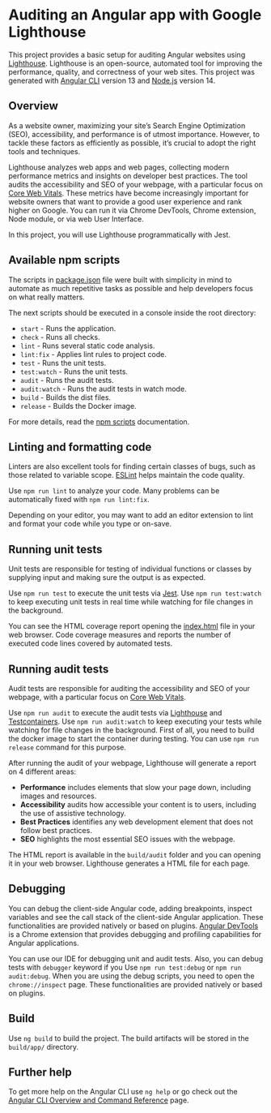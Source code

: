 # Auditing an Angular app with Google Lighthouse

This project provides a basic setup for auditing Angular websites using [Lighthouse](https://github.com/GoogleChrome/lighthouse).
Lighthouse is an open-source, automated tool for improving the performance, quality, and correctness of your web sites.
This project was generated with [Angular CLI](https://github.com/angular/angular-cli) version 13 and [Node.js](https://nodejs.org/en/about/releases) version 14.

## Overview

As a website owner, maximizing your site’s Search Engine Optimization (SEO), accessibility, and performance is of utmost importance.
However, to tackle these factors as efficiently as possible, it’s crucial to adopt the right tools and techniques.

Lighthouse analyzes web apps and web pages, collecting modern performance metrics and insights on developer best practices.
The tool audits the accessibility and SEO of your webpage, with a particular focus on [Core Web Vitals](https://web.dev/i18n/pt/vitals/).
These metrics have become increasingly important for website owners that want to provide a good user experience and rank higher on Google.
You can run it via Chrome DevTools, Chrome extension, Node module, or via web User Interface.

In this project, you will use Lighthouse programmatically with Jest.

## Available npm scripts

The scripts in [package.json](package.json) file were built with simplicity in mind to automate as much repetitive tasks as possible and help developers focus on what really matters.

The next scripts should be executed in a console inside the root directory:

- `start` - Runs the application.
- `check` - Runs all checks.
- `lint` - Runs several static code analysis.
- `lint:fix` - Applies lint rules to project code.
- `test` - Runs the unit tests.
- `test:watch` - Runs the unit tests.
- `audit` - Runs the audit tests.
- `audit:watch` - Runs the audit tests in watch mode.
- `build` - Builds the dist files.
- `release` - Builds the Docker image.

For more details, read the [npm scripts](https://docs.npmjs.com/cli/v8/using-npm/scripts) documentation.

## Linting and formatting code

Linters are also excellent tools for finding certain classes of bugs, such as those related to variable scope.
[ESLint](https://eslint.org/) helps maintain the code quality.

Use `npm run lint` to analyze your code.
Many problems can be automatically fixed with `npm run lint:fix`.

Depending on your editor, you may want to add an editor extension to lint and format your code while you type or on-save.

## Running unit tests

Unit tests are responsible for testing of individual functions or classes by supplying input and making sure the output is as expected.

Use `npm run test` to execute the unit tests via [Jest](https://jestjs.io/).
Use `npm run test:watch` to keep executing unit tests in real time while watching for file changes in the background.

You can see the HTML coverage report opening the [index.html](build/coverage/lcov-report/index.html) file in your web browser.
Code coverage measures and reports the number of executed code lines covered by automated tests.

## Running audit tests

Audit tests are responsible for auditing the accessibility and SEO of your webpage, with a particular focus on [Core Web Vitals](https://web.dev/i18n/en/vitals/).

Use `npm run audit` to execute the audit tests via [Lighthouse](https://github.com/GoogleChrome/lighthouse) and [Testcontainers](https://www.testcontainers.org/).
Use `npm run audit:watch` to keep executing your tests while watching for file changes in the background.
First of all, you need to build the docker image to start the container during testing.
You can use `npm run release` command for this purpose.

After running the audit of your webpage, Lighthouse will generate a report on 4 different areas:

- **Performance** includes elements that slow your page down, including images and resources.
- **Accessibility** audits how accessible your content is to users, including the use of assistive technology.
- **Best Practices** identifies any web development element that does not follow best practices.
- **SEO** highlights the most essential SEO issues with the webpage.

The HTML report is available in the `build/audit` folder and you can opening it in your web browser.
Lighthouse generates a HTML file for each page.

## Debugging

You can debug the client-side Angular code, adding breakpoints, inspect variables and see the call stack of the client-side Angular application.
These functionalities are provided natively or based on plugins.
[Angular DevTools](https://angular.io/guide/devtools/) is a Chrome extension that provides debugging and profiling capabilities for Angular applications.

You can use our IDE for debugging unit and audit tests.
Also, you can debug tests with `debugger` keyword if you Use `npm run test:debug` or `npm run audit:debug`.
When you are using the debug scripts, you need to open the `chrome://inspect` page.
These functionalities are provided natively or based on plugins.

## Build

Use `ng build` to build the project. The build artifacts will be stored in the `build/app/` directory.

## Further help

To get more help on the Angular CLI use `ng help` or go check out the [Angular CLI Overview and Command Reference](https://angular.io/cli) page.
